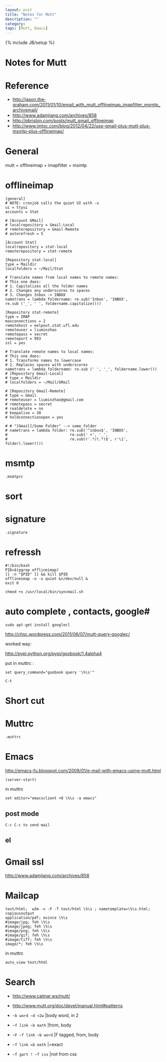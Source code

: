 ```yaml
---
layout: post
title: "Notes for Mutt"
description: ""
category: 
tags: [Mutt, Emacs]
---
```

{% include JB/setup %}

Notes for Mutt
==========

# Reference #

* <http://jason.the-graham.com/2011/01/10/email_with_mutt_offlineimap_imapfilter_msmtp_archivemail/>
* <http://www.adamjiang.com/archives/858>
* <http://pbrisbin.com/posts/mutt_gmail_offlineimap>
* <http://www.imtxc.com/blog/2012/04/22/use-gmail-plus-mutt-plus-msmtp-plus-offlineimap/>

# General #

mutt + offlineimap + imapfilter + msmtp 

# offlineimap #
	
	[general]
    # NOTE: cronjob calls the quiet UI with -u
	ui = ttyui
	accounts = Stat

    # [Account GMail]
    # localrepository = Gmail-Local
    # remoterepository = Gmail-Remote
    # autorefresh = 5

    [Account Stat]
	localrepository = stat-local
	remoterepository = stat-remote

	[Repository stat-local]
	type = Maildir
	localfolders = ~/Mail/Stat

    # Translate names from local names to remote names:
    # This one does:
    # 1. Capitalizes all the folder names
    # 2. Changes any underscores to spaces
    # 3. Changes Inbox -> INBOX
    nametrans = lambda foldername: re.sub('Inbox', 'INBOX',
	re.sub ('_', ' ', foldername.capitalize()))

	[Repository stat-remote]
	type = IMAP
	maxconnections = 2
	remotehost = eelpout.stat.ufl.edu
	remoteuser = liuminzhao
	remotepass = secret
	remoteport = 993
	ssl = yes

    # Translate remote names to local names:
    # This one does:
    # 1. Transforms names to lowercase
    # 2. Replaces spaces with underscores
    nametrans = lambda foldername: re.sub (' ', '_', foldername.lower())
    # [Repository Gmail-Local]
    # type = Maildir
    # localfolders = ~/Mail/GMail

    # [Repository Gmail-Remote]
    # type = Gmail 
    # remoteuser = liuminzhao@gmail.com
    # remotepass = secret
    # realdelete = no
    # keepalive = 30
    # holdconnectionopen = yes

    # # "[Gmail]/Some Folder" --> some_folder
    # nametrans = lambda folder: re.sub('^inbox$', 'INBOX',
    #                            re.sub(' +', '_',
    #                            re.sub(r'.*/(.*)$', r'\1', folder).lower()))

# msmtp #

	.msmtprc

# sort #

# signature #

	.signature

# refressh #

	#!/bin/bash
	PID=$(pgrep offlineimap)
	[[ -n "$PID" ]] && kill $PID
	offlineimap -o -u quiet &>/dev/null &
	exit 0

	chmod +x /usr/local/bin/syncmail.sh
	
# auto complete , contacts, google#

	sudo apt-get install googlecl
	
<http://chsc.wordpress.com/2011/06/07/mutt-query-googlec/>

worked way:

<http://pypi.python.org/pypi/goobook/1.4alpha4>

put in muttrc : 

	set query_command="goobook query '\%\s'"

	C-t

# Short cut #

# Muttrc #

	.muttrc

# Emacs #

<http://emacs-fu.blogspot.com/2009/01/e-mail-with-emacs-using-mutt.html>

	(server-start)
	
in muttrc 

	set editor="emacsclient +8 \%\s -a emacs" 

## post mode ##

	C-c C-c to send mail 

## el ##

# Gmail ssl #

<http://www.adamjiang.com/archives/858>

# Mailcap #

	text/html;  w3m -v -F -T text/html \%\s ; nametemplate=\%\s.html; copiousoutput
	application/pdf; evince \%\s
    #image/jpg; feh \%\s
    #image/jpeg; feh \%\s
    #image/png; feh \%\s
    #image/gif; feh \%\s
    #image/tiff; feh \%\s
	image/*; feh \%\s

in muttrc
	
	auto_view text/html
	
# Search #

* <http://www.calmar.ws/mutt/>
* <http://www.mutt.org/doc/devel/manual.html#patterns>

* `~b word ~d <2w`      |body word, in 2     
* `~f link ~b math`     |from, body          
* `~F ~f link ~b word`  |F tagged, from, body
* `~f link =b math`     |=exact              
* `~f gart ! ~f css`    |not from css        
